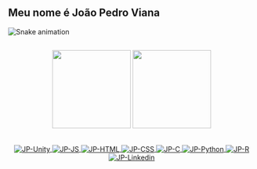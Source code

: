 ## Meu nome é João Pedro Viana


![Snake animation](https://github.com/JoaoViana2004/JoaoViana2004/blob/output/github-contribution-grid-snake.svg)


##


<div align="center">
  <img height="160em" src="https://github-readme-stats.vercel.app/api?username=JoaoViana2004&show_icons=true&theme=github_dark&include_all_commits=true&count_private=true"/>
  <img height="160em" src="https://github-readme-stats.vercel.app/api/top-langs/?username=JoaoViana2004&layout=compact&langs_count=7&theme=github_dark"/>
</div>

  ##
<div align="center">
 <a href="https://www.linkedin.com/in/jo%C3%A3o-pedro-viana-232012230/" target="_blank">
   <img align="center" alt="JP-Unity" src="https://img.shields.io/badge/Unity-100000?style=for-the-badge&logo=unity&logoColor=white">
   <img align="center" alt="JP-JS" src="https://img.shields.io/badge/JavaScript-323330?style=for-the-badge&logo=javascript&logoColor=F7DF1E">
   <img align="center" alt="JP-HTML" src="https://img.shields.io/badge/HTML-239120?style=for-the-badge&logo=html5&logoColor=white">
   <img align="center" alt="JP-CSS" src="https://img.shields.io/badge/CSS-239120?&style=for-the-badge&logo=css3&logoColor=white">
   <img align="center" alt="JP-C" src="https://img.shields.io/badge/C%23-239120?style=for-the-badge&logo=c-sharp&logoColor=white">
   <img align="center" alt="JP-Python" src="https://img.shields.io/badge/Python-3776AB?style=for-the-badge&logo=python&logoColor=white">
   <img align="center" alt="JP-R" src="https://img.shields.io/badge/R-276DC3?style=for-the-badge&logo=r&logoColor=white">
   <img align="center" alt="JP-Linkedin"src="https://img.shields.io/badge/LinkedIn-0077B5?style=for-the-badge&logo=linkedin&logoColor=white">
 </a>
</div>

